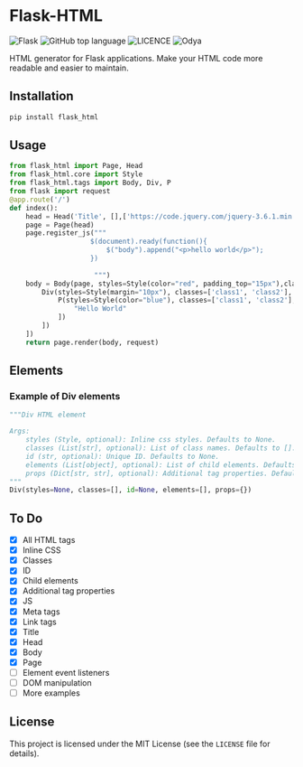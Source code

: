# Flask-HTML
![Flask](https://img.shields.io/static/v1?label=under&message=Development&color=yellow&logo=flask)
![GitHub top language](https://img.shields.io/github/languages/top/Odya-LLC/flask_html)
![LICENCE](https://img.shields.io/github/license/Odya-LLC/flask_html)
![Odya](https://img.shields.io/static/v1?label=Developed_by&message=Odya&color=green&logo=python)



HTML generator for Flask applications. Make your HTML code more readable and easier to maintain.
## Installation
```bash
pip install flask_html
```

## Usage
```python
from flask_html import Page, Head
from flask_html.core import Style
from flask_html.tags import Body, Div, P
from flask import request
@app.route('/')
def index():
    head = Head('Title', [],['https://code.jquery.com/jquery-3.6.1.min.js'], [{"meta_property": "value"}])
    page = Page(head)
    page.register_js("""
                    $(document).ready(function(){
                        $("body").append("<p>hello world</p>");
                    })
                     
                     """)
    body = Body(page, styles=Style(color="red", padding_top="15px"),classes=['class1', 'class2'], id='body_id',elements=[
        Div(styles=Style(margin="10px"), classes=['class1', 'class2'], id='div_id', elements=[
            P(styles=Style(color="blue"), classes=['class1', 'class2'], id='p_id', elements=[
                "Hello World"
            ])
        ])
    ])
    return page.render(body, request)
```

## Elements

### Example of Div elements
```python
"""Div HTML element

Args:
    styles (Style, optional): Inline css styles. Defaults to None.
    classes (List[str], optional): List of class names. Defaults to [].
    id (str, optional): Unique ID. Defaults to None.
    elements (List[object], optional): List of child elements. Defaults to [].
    props (Dict[str, str], optional): Additional tag properties. Defaults to {}.
"""
Div(styles=None, classes=[], id=None, elements=[], props={})
```
## To Do

 - [x] All HTML tags
 - [x] Inline CSS
 - [x] Classes
 - [x] ID
 - [x] Child elements
 - [x] Additional tag properties
 - [x] JS
 - [x] Meta tags
 - [x] Link tags
 - [x] Title
 - [x] Head
 - [x] Body
 - [x] Page
 - [ ] Element event listeners
 - [ ] DOM manipulation
 - [ ] More examples

## License
This project is licensed under the MIT License (see the `LICENSE` file for details).